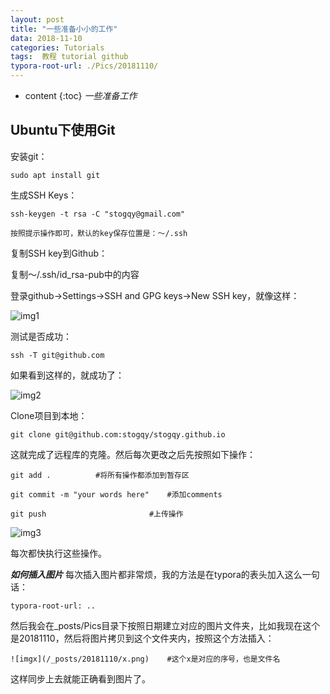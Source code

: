 ```yaml
---
layout: post
title: "一些准备小小的工作"
data: 2018-11-10
categories: Tutorials
tags:  教程 tutorial github
typora-root-url: ./Pics/20181110/
---
```

* content
{:toc}
*一些准备工作*

## Ubuntu下使用Git

安装git：

`sudo apt install git`

生成SSH Keys：

`ssh-keygen -t rsa -C "stogqy@gmail.com"`

	按照提示操作即可，默认的key保存位置是：～/.ssh

复制SSH key到Github：

复制～/.ssh/id_rsa-pub中的内容

登录github->Settings->SSH and GPG keys->New SSH key，就像这样：

![img1](1.png)

测试是否成功：

`ssh -T git@github.com`

如果看到这样的，就成功了：

![img2](2.png)

Clone项目到本地：

`git clone git@github.com:stogqy/stogqy.github.io`

这就完成了远程库的克隆。然后每次更改之后先按照如下操作：

`git add .			#将所有操作都添加到暂存区`

`git commit -m "your words here"	#添加comments`

`git push						#上传操作`


![img3](3.png)

每次都快执行这些操作。

***如何插入图片***
每次插入图片都非常烦，我的方法是在typora的表头加入这么一句话：

`typora-root-url: ..`

然后我会在_posts/Pics目录下按照日期建立对应的图片文件夹，比如我现在这个是20181110，然后将图片拷贝到这个文件夹内，按照这个方法插入：

`![imgx](/_posts/20181110/x.png)	#这个x是对应的序号，也是文件名`

这样同步上去就能正确看到图片了。
